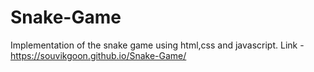 # Snake-Game
Implementation of the snake game using html,css and javascript.
Link - https://souvikgoon.github.io/Snake-Game/
